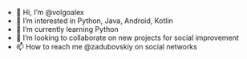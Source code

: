 - 👋 Hi, I’m @volgoalex
- 👀 I’m interested in Python, Java, Android, Kotlin
- 🌱 I’m currently learning Python
- 💞️ I’m looking to collaborate on new projects for social improvement
- 📫 How to reach me @zadubovskiy on social networks

<!---
volgoalex/volgoalex is a ✨ special ✨ repository because its `README.md` (this file) appears on your GitHub profile.
You can click the Preview link to take a look at your changes.
--->
